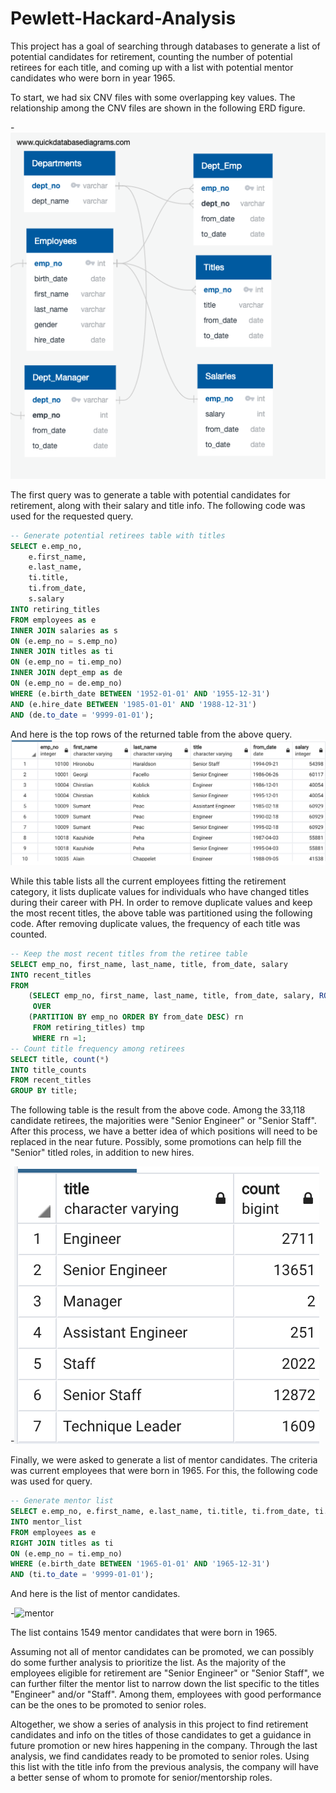 # Pewlett-Hackard-Analysis
This project has a goal of searching through databases to generate a list of potential candidates for retirement, counting the number of potential retirees for each title, and coming up with a list with potential mentor candidates who were born in year 1965.

To start, we had six CNV files with some overlapping key values. The relationship among the CNV files are shown in the following ERD figure. 

-![EmployeeDB](EmployeeDB.png)

The first query was to generate a table with potential candidates for retirement, along with their salary and title info. The following code was used for the requested query.

```SQL
-- Generate potential retirees table with titles
SELECT e.emp_no,
	e.first_name,
	e.last_name,
	ti.title,
	ti.from_date,
	s.salary
INTO retiring_titles
FROM employees as e
INNER JOIN salaries as s
ON (e.emp_no = s.emp_no)
INNER JOIN titles as ti
ON (e.emp_no = ti.emp_no)
INNER JOIN dept_emp as de
ON (e.emp_no = de.emp_no)
WHERE (e.birth_date BETWEEN '1952-01-01' AND '1955-12-31')
AND (e.hire_date BETWEEN '1985-01-01' AND '1988-12-31')
AND (de.to_date = '9999-01-01');
```
And here is the top rows of the returned table from the above query. 
![retiring](retiring.png)

While this table lists all the current employees fitting the retirement category, it lists duplicate values for individuals who have changed titles during their career with PH. In order to remove duplicate values and keep the most recent titles, the above table was partitioned using the following code. After removing duplicate values, the frequency of each title was counted.

```SQL
-- Keep the most recent titles from the retiree table
SELECT emp_no, first_name, last_name, title, from_date, salary 
INTO recent_titles
FROM
	(SELECT emp_no, first_name, last_name, title, from_date, salary, ROW_NUMBER()
	 OVER
	(PARTITION BY emp_no ORDER BY from_date DESC) rn
	 FROM retiring_titles) tmp 
	 WHERE rn =1;
-- Count title frequency among retirees
SELECT title, count(*) 
INTO title_counts
FROM recent_titles
GROUP BY title;
```

The following table is the result from the above code. Among the 33,118 candidate retirees, the majorities were "Senior Engineer" or "Senior Staff". After this process, we have a better idea of which positions will need to be replaced in the near future. Possibly, some promotions can help fill the "Senior" titled roles, in addition to new hires. 

-![title](title.png)

Finally, we were asked to generate a list of mentor candidates. The criteria was current employees that were born in 1965. For this, the following code was used for query. 

```SQL
-- Generate mentor list 
SELECT e.emp_no, e.first_name, e.last_name, ti.title, ti.from_date, ti.to_date
INTO mentor_list
FROM employees as e
RIGHT JOIN titles as ti
ON (e.emp_no = ti.emp_no)
WHERE (e.birth_date BETWEEN '1965-01-01' AND '1965-12-31')
AND (ti.to_date = '9999-01-01');
```

And here is the list of mentor candidates. 

-![mentor](mentor.jpg)

The list contains 1549 mentor candidates that were born in 1965. 

Assuming not all of mentor candidates can be promoted, we can possibly do some further analysis to prioritize the list. As the majority of the employees eligible for retirement are "Senior Engineer" or "Senior Staff", we can further filter the mentor list to narrow down the list specific to the titles "Engineer" and/or "Staff". Among them, employees with good performance can be the ones to be promoted to senior roles. 

Altogether, we show a series of analysis in this project to find retirement candidates and info on the titles of those candidates to get a guidance in future promotion or new hires happening in the company. Through the last analysis, we find candidates ready to be promoted to senior roles. Using this list with the title info from the previous analysis, the company will have a better sense of whom to promote for senior/mentorship roles. 

    
